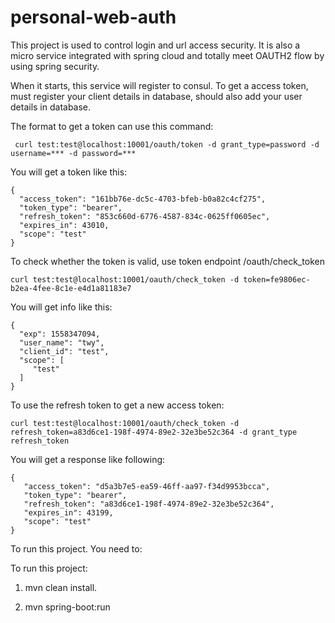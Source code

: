 # personal-web-auth

This project is used to control login and url access security. It is also a micro service integrated with spring cloud and 
totally meet OAUTH2 flow by using spring security.

When it starts, this service will register to consul. To get a access token, must register your client details in database,
should also add your user details in database.

The format to get a token can use this command:

     curl test:test@localhost:10001/oauth/token -d grant_type=password -d username=*** -d password=***

You will get a token like this:
     
    {
      "access_token": "161bb76e-dc5c-4703-bfeb-b0a82c4cf275",
      "token_type": "bearer",
      "refresh_token": "853c660d-6776-4587-834c-0625ff0605ec",
      "expires_in": 43010,
      "scope": "test"
    }

To check whether the token is valid, use token endpoint /oauth/check_token

    curl test:test@localhost:10001/oauth/check_token -d token=fe9806ec-b2ea-4fee-8c1e-e4d1a81183e7

You will get info like this:

    {
      "exp": 1558347094,
      "user_name": "twy",
      "client_id": "test",
      "scope": [
         "test"
      ]
    }
   
To use the refresh token to get a new access token:
 
    curl test:test@localhost:10001/oauth/check_token -d refresh_token=a83d6ce1-198f-4974-89e2-32e3be52c364 -d grant_type refresh_token
 
You will get a response like following:

    {
       "access_token": "d5a3b7e5-ea59-46ff-aa97-f34d9953bcca",
       "token_type": "bearer",
       "refresh_token": "a83d6ce1-198f-4974-89e2-32e3be52c364",
       "expires_in": 43199,
       "scope": "test"
    }

To run this project. You need to:

  
To run this project:

1. mvn clean install.

2. mvn spring-boot:run
